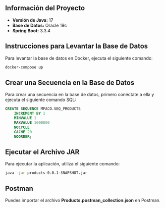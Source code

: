 ## Información del Proyecto

- **Versión de Java:** 17
- **Base de Datos:** Oracle 19c
- **Spring Boot:** 3.3.4

## Instrucciones para Levantar la Base de Datos

Para levantar la base de datos en Docker, ejecuta el siguiente comando:

```bash
docker-compose up 
```

## Crear una Secuencia en la Base de Datos

Para crear una secuencia en la base de datos, primero conéctate a ella y ejecuta el siguiente comando SQL:

```sql
CREATE SEQUENCE MPACO.SEQ_PRODUCTS 
    INCREMENT BY 1 
    MINVALUE 1 
    MAXVALUE 1000000 
    NOCYCLE 
    CACHE 20 
    NOORDER;
```

## Ejecutar el Archivo JAR
Para ejecutar la aplicación, utiliza el siguiente comando:

```bash
java -jar products-0.0.1-SNAPSHOT.jar
```

## Postman
Puedes importar el archivo **Products.postman_collection.json** en Postman.